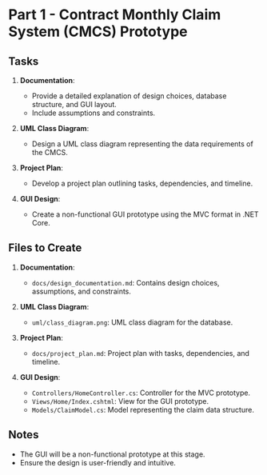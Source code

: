 # Part 1 - Contract Monthly Claim System (CMCS) Prototype

## Tasks
1. **Documentation**:
   - Provide a detailed explanation of design choices, database structure, and GUI layout.
   - Include assumptions and constraints.

2. **UML Class Diagram**:
   - Design a UML class diagram representing the data requirements of the CMCS.

3. **Project Plan**:
   - Develop a project plan outlining tasks, dependencies, and timeline.

4. **GUI Design**:
   - Create a non-functional GUI prototype using the MVC format in .NET Core.

## Files to Create
1. **Documentation**:
   - `docs/design_documentation.md`: Contains design choices, assumptions, and constraints.

2. **UML Class Diagram**:
   - `uml/class_diagram.png`: UML class diagram for the database.

3. **Project Plan**:
   - `docs/project_plan.md`: Project plan with tasks, dependencies, and timeline.

4. **GUI Design**:
   - `Controllers/HomeController.cs`: Controller for the MVC prototype.
   - `Views/Home/Index.cshtml`: View for the GUI prototype.
   - `Models/ClaimModel.cs`: Model representing the claim data structure.

## Notes
- The GUI will be a non-functional prototype at this stage.
- Ensure the design is user-friendly and intuitive.